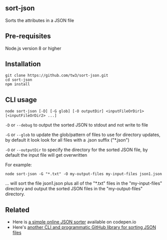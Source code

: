sort-json
---------
Sorts the attributes in a JSON file

Pre-requisites
--------------

Node.js version 8 or higher

Installation
------------
```
git clone https://github.com/tw3/sort-json.git
cd sort-json
npm install
```

CLI usage
---------

`node sort-json [-D] [-G glob] [-O outputDir] <inputFileOrDir1> [<inputFileOrDir2> ...]`

`-D` or `--debug` to output the sorted JSON to stdout and not write to file

`-G` or `--glob` to update the glob/pattern of files to use for directory updates, by default it look look for all files with a .json suffix ("*.json")

`-O` or `--outputDir` to specify the directory for the sorted JSON file, by default the input file will get overwritten

For example:

`node sort-json -G "*.txt" -O my-output-files my-input-files json1.json`

... will sort the file json1.json plus all of the "*.txt" files in the "my-input-files" directory and output the sorted JSON files in the "my-output-files" directory.

Related
-------

* Here is [a simple online JSON sorter](https://codepen.io/tweatherly/pen/PezvbG) available on codepen.io
* Here's [another CLI and programmatic GitHub library for sorting JSON files](https://github.com/kesla/sort-json)
